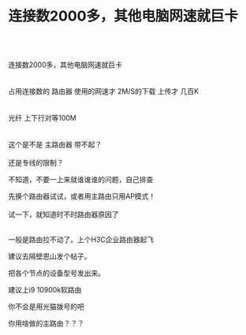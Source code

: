 # 连接数2000多，其他电脑网速就巨卡


<br />
<br />
<br />
连接数2000多，其他电脑网速就巨卡<br />
<br />
<br />
占用连接数的 路由器 使用的网速才 2M/S的下载 上传才 几百K<br />
<br />
<br />
光纤 上下行对等100M<br />
<br />
<br />
这个是不是 主路由器 带不起？<br />
<br />
还是专线的限制？

不知道，不要一上来就谁谁谁的问题，自己排查

先换个路由器试试，或者用主路由只用AP模式！<br />
<br />
试一下，就知道时不时路由器原因了<br />
<br />
<img src="static/image/smiley/default/lol.gif" smilieid="12" border="0" alt="" /><img src="static/image/smiley/default/lol.gif" smilieid="12" border="0" alt="" /><img src="static/image/smiley/default/lol.gif" smilieid="12" border="0" alt="" />

一般是路由拉不动了。上个H3C企业路由器起飞

建议去隔壁恩山发个帖子。<img id="aimg_CePpi" onclick="zoom(this, this.src, 0, 0, 0)" class="zoom" src="https://cdn.jsdelivr.net/gh/hishis/forum-master/public/images/patch.gif" onmouseover="img_onmouseoverfunc(this)" onload="thumbImg(this)" border="0" alt="" />

把各个节点的设备型号发出来。

建议上i9 10900k软路由<img id="aimg_sIl25" onclick="zoom(this, this.src, 0, 0, 0)" class="zoom" src="https://cdn.jsdelivr.net/gh/hishis/forum-master/public/images/patch.gif" onmouseover="img_onmouseoverfunc(this)" onload="thumbImg(this)" border="0" alt="" />

你不会是用光猫拨号的吧<img src="static/image/smiley/default/lol.gif" smilieid="12" border="0" alt="" />

你用啥做的主路由？？？
